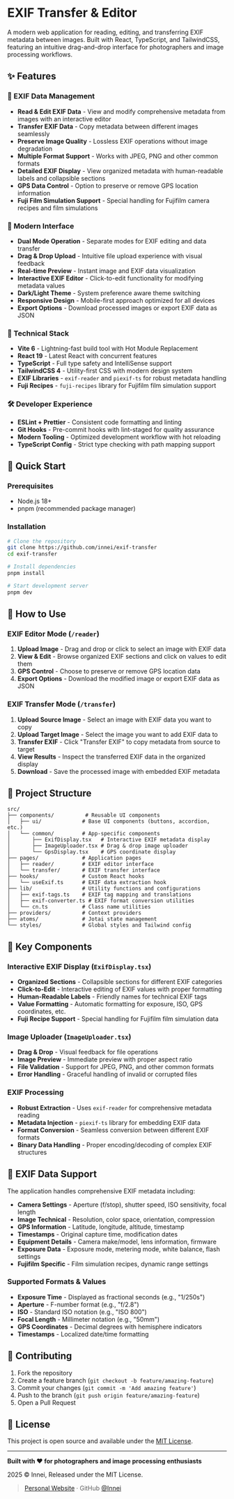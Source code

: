 # EXIF Transfer & Editor

A modern web application for reading, editing, and transferring EXIF metadata between images. Built with React, TypeScript, and TailwindCSS, featuring an intuitive drag-and-drop interface for photographers and image processing workflows.

## ✨ Features

### 📸 EXIF Data Management

- **Read & Edit EXIF Data** - View and modify comprehensive metadata from images with an interactive editor
- **Transfer EXIF Data** - Copy metadata between different images seamlessly
- **Preserve Image Quality** - Lossless EXIF operations without image degradation
- **Multiple Format Support** - Works with JPEG, PNG and other common formats
- **Detailed EXIF Display** - View organized metadata with human-readable labels and collapsible sections
- **GPS Data Control** - Option to preserve or remove GPS location information
- **Fuji Film Simulation Support** - Special handling for Fujifilm camera recipes and film simulations

### 🎨 Modern Interface

- **Dual Mode Operation** - Separate modes for EXIF editing and data transfer
- **Drag & Drop Upload** - Intuitive file upload experience with visual feedback
- **Real-time Preview** - Instant image and EXIF data visualization
- **Interactive EXIF Editor** - Click-to-edit functionality for modifying metadata values
- **Dark/Light Theme** - System preference aware theme switching
- **Responsive Design** - Mobile-first approach optimized for all devices
- **Export Options** - Download processed images or export EXIF data as JSON

### 🚀 Technical Stack

- **Vite 6** - Lightning-fast build tool with Hot Module Replacement
- **React 19** - Latest React with concurrent features
- **TypeScript** - Full type safety and IntelliSense support
- **TailwindCSS 4** - Utility-first CSS with modern design system
- **EXIF Libraries** - `exif-reader` and `piexif-ts` for robust metadata handling
- **Fuji Recipes** - `fuji-recipes` library for Fujifilm film simulation support

### 🛠️ Developer Experience

- **ESLint + Prettier** - Consistent code formatting and linting
- **Git Hooks** - Pre-commit hooks with lint-staged for quality assurance
- **Modern Tooling** - Optimized development workflow with hot reloading
- **TypeScript Config** - Strict type checking with path mapping support

## 🚀 Quick Start

### Prerequisites

- Node.js 18+
- pnpm (recommended package manager)

### Installation

```bash
# Clone the repository
git clone https://github.com/innei/exif-transfer
cd exif-transfer

# Install dependencies
pnpm install

# Start development server
pnpm dev
```

## 🎯 How to Use

### EXIF Editor Mode (`/reader`)

1. **Upload Image** - Drag and drop or click to select an image with EXIF data
2. **View & Edit** - Browse organized EXIF sections and click on values to edit them
3. **GPS Control** - Choose to preserve or remove GPS location data
4. **Export Options** - Download the modified image or export EXIF data as JSON

### EXIF Transfer Mode (`/transfer`)

1. **Upload Source Image** - Select an image with EXIF data you want to copy
2. **Upload Target Image** - Select the image you want to add EXIF data to
3. **Transfer EXIF** - Click "Transfer EXIF" to copy metadata from source to target
4. **View Results** - Inspect the transferred EXIF data in the organized display
5. **Download** - Save the processed image with embedded EXIF metadata

## 📁 Project Structure

```
src/
├── components/          # Reusable UI components
│   ├── ui/             # Base UI components (buttons, accordion, etc.)
│   └── common/         # App-specific components
│       ├── ExifDisplay.tsx   # Interactive EXIF metadata display
│       ├── ImageUploader.tsx # Drag & drop image uploader
│       └── GpsDisplay.tsx    # GPS coordinate display
├── pages/              # Application pages
│   ├── reader/         # EXIF editor interface
│   └── transfer/       # EXIF transfer interface
├── hooks/              # Custom React hooks
│   └── useExif.ts      # EXIF data extraction hook
├── lib/                # Utility functions and configurations
│   ├── exif-tags.ts    # EXIF tag mapping and translations
│   ├── exif-converter.ts # EXIF format conversion utilities
│   └── cn.ts           # Class name utilities
├── providers/          # Context providers
├── atoms/              # Jotai state management
└── styles/             # Global styles and Tailwind config
```

## 🔧 Key Components

### Interactive EXIF Display (`ExifDisplay.tsx`)

- **Organized Sections** - Collapsible sections for different EXIF categories
- **Click-to-Edit** - Interactive editing of EXIF values with proper formatting
- **Human-Readable Labels** - Friendly names for technical EXIF tags
- **Value Formatting** - Automatic formatting for exposure, ISO, GPS coordinates, etc.
- **Fuji Recipe Support** - Special handling for Fujifilm film simulation data

### Image Uploader (`ImageUploader.tsx`)

- **Drag & Drop** - Visual feedback for file operations
- **Image Preview** - Immediate preview with proper aspect ratio
- **File Validation** - Support for JPEG, PNG, and other common formats
- **Error Handling** - Graceful handling of invalid or corrupted files

### EXIF Processing

- **Robust Extraction** - Uses `exif-reader` for comprehensive metadata reading
- **Metadata Injection** - `piexif-ts` library for embedding EXIF data
- **Format Conversion** - Seamless conversion between different EXIF formats
- **Binary Data Handling** - Proper encoding/decoding of complex EXIF structures

## 🎨 EXIF Data Support

The application handles comprehensive EXIF metadata including:

- **Camera Settings** - Aperture (f/stop), shutter speed, ISO sensitivity, focal length
- **Image Technical** - Resolution, color space, orientation, compression
- **GPS Information** - Latitude, longitude, altitude, timestamp
- **Timestamps** - Original capture time, modification dates
- **Equipment Details** - Camera make/model, lens information, firmware
- **Exposure Data** - Exposure mode, metering mode, white balance, flash settings
- **Fujifilm Specific** - Film simulation recipes, dynamic range settings

### Supported Formats & Values

- **Exposure Time** - Displayed as fractional seconds (e.g., "1/250s")
- **Aperture** - F-number format (e.g., "f/2.8")
- **ISO** - Standard ISO notation (e.g., "ISO 800")
- **Focal Length** - Millimeter notation (e.g., "50mm")
- **GPS Coordinates** - Decimal degrees with hemisphere indicators
- **Timestamps** - Localized date/time formatting

## 🤝 Contributing

1. Fork the repository
2. Create a feature branch (`git checkout -b feature/amazing-feature`)
3. Commit your changes (`git commit -m 'Add amazing feature'`)
4. Push to the branch (`git push origin feature/amazing-feature`)
5. Open a Pull Request

## 📄 License

This project is open source and available under the [MIT License](LICENSE).

---

**Built with ❤️ for photographers and image processing enthusiasts**

2025 © Innei, Released under the MIT License.

> [Personal Website](https://innei.ren/) · GitHub [@Innei](https://github.com/innei/)
